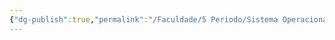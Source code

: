 ```yaml
---
{"dg-publish":true,"permalink":"/Faculdade/5 Periodo/Sistema Operacionais/SO/","tags":["root"],"created":"2024-07-08T15:52:06.490-03:00"}
---
```


